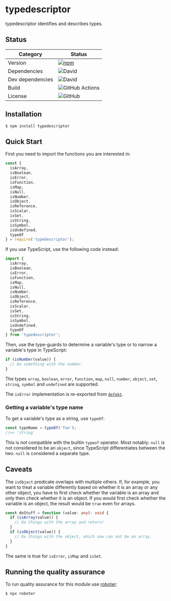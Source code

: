 # typedescriptor

typedescriptor identifies and describes types.

## Status

| Category         | Status                                                                                                  |
| ---------------- | ------------------------------------------------------------------------------------------------------- |
| Version          | [![npm](https://img.shields.io/npm/v/typedescriptor)](https://www.npmjs.com/package/typedescriptor)     |
| Dependencies     | ![David](https://img.shields.io/david/thenativeweb/typedescriptor)                                      |
| Dev dependencies | ![David](https://img.shields.io/david/dev/thenativeweb/typedescriptor)                                  |
| Build            | ![GitHub Actions](https://github.com/thenativeweb/typedescriptor/workflows/Release/badge.svg?branch=main) |
| License          | ![GitHub](https://img.shields.io/github/license/thenativeweb/typedescriptor)                            |

## Installation

```shell
$ npm install typedescriptor
```

## Quick Start

First you need to import the functions you are interested in:

```javascript
const { 
  isArray,
  isBoolean,
  isError,
  isFunction,
  isMap,
  isNull,
  isNumber,
  isObject,
  isReference,
  isScalar,
  isSet,
  isString,
  isSymbol,
  isUndefined,
  typeOf
} = require('typedescriptor');
```

If you use TypeScript, use the following code instead:

```typescript
import {
  isArray,
  isBoolean,
  isError,
  isFunction,
  isMap,
  isNull,
  isNumber,
  isObject,
  isReference,
  isScalar,
  isSet,
  isString,
  isSymbol,
  isUndefined,
  typeOf
} from 'typedescriptor';
```

Then, use the type-guards to determine a variable's type or to narrow a variable's type in TypeScript:

```typescript
if (isNumber(value)) {
  // Do something with the number.
}
```

The types `array`, `boolean`, `error`, `function`, `map`, `null`, `number`, `object`, `set`, `string`, `symbol` and `undefined` are supported.

The `isError` implementation is re-exported from [`defekt`](https://github.com/thenativeweb/defekt/).

### Getting a variable's type name

To get a variable's type as a string, use `typeOf`:

```typescript
const typeName = typeOf('foo');
//=> 'string'
```

This is *not* compatible with the builtin `typeof` operator. Most notably: `null` is not considered to be an `object`, since TypeScript differentiates between the two. `null` is considered a separate type.

## Caveats

The `isObject` predicate overlaps with multiple others. If, for example, you want to treat a variable differently based on whether it is an array or any other object, you have to first check whether the variable is an array and only then check whether it is an object. If you would first check whether the variable is an object, the result would be `true` even for arrays.

```typescript
const doStuff = function (value: any): void {
  if (isArray(value)) {
    // Do things with the array and return!
  }
  if (isObject(value)) {
    // Do things with the object, which now can not be an array.
  }
}
```

The same is true for `isError`, `isMap` and `isSet`.

## Running the quality assurance

To run quality assurance for this module use [roboter](https://www.npmjs.com/package/roboter):

```shell
$ npx roboter
```
